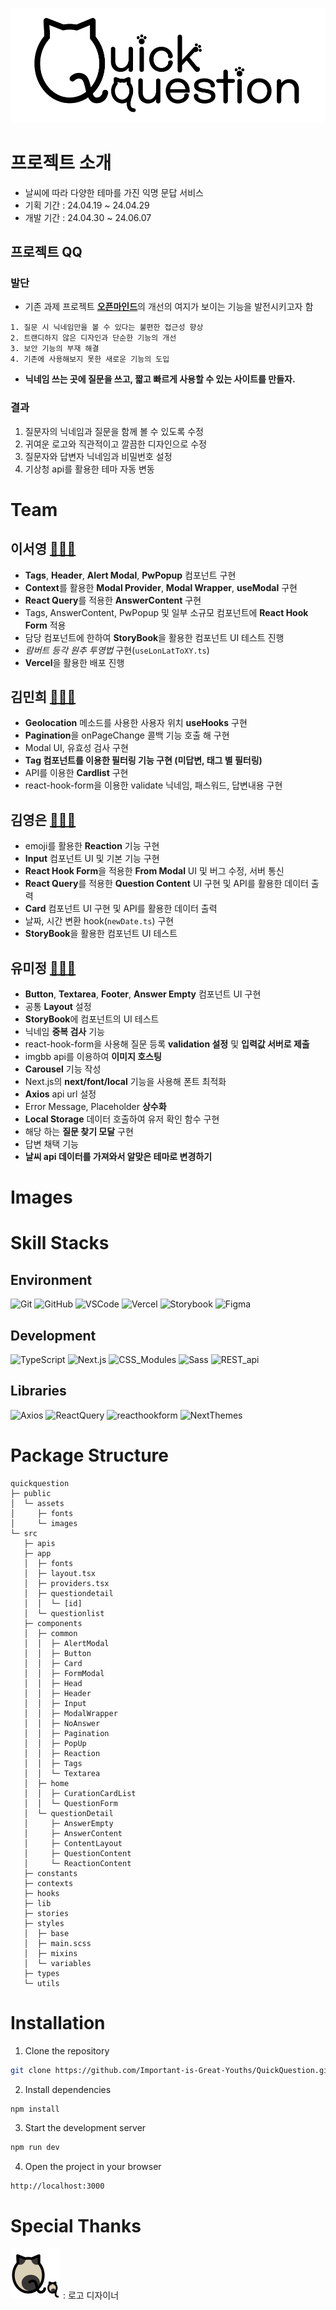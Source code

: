 
[![로고](/public/assets/images/logo.png)](https://github.com/Important-is-Great-Youths/QuickQuestion)

# 프로젝트 소개

- 날씨에 따라 다양한 테마를 가진 익명 문답 서비스
- 기획 기간 : 24.04.19 ~ 24.04.29
- 개발 기간 : 24.04.30 ~ 24.06.07

## 프로젝트 QQ

### 발단

- 기존 과제 프로젝트 [**오픈마인드**](https://github.com/Important-is-Great-Youths/openmind)의 개선의 여지가 보이는 기능을 발전시키고자 함

```Plain Text
1. 질문 시 닉네임만을 볼 수 있다는 불편한 접근성 향상
2. 트랜디하지 않은 디자인과 단순한 기능의 개선
3. 보안 기능의 부재 해결
4. 기존에 사용해보지 못한 새로운 기능의 도입
```

- **닉네임 쓰는 곳에 질문을 쓰고, 짧고 빠르게 사용할 수 있는 사이트를 만들자.**

### 결과

1. 질문자의 닉네임과 질문을 함께 볼 수 있도록 수정<!-- 최대 40자를 지원하는 닉네임 데이터에 질문과 비밀번호를 추가 작성할 수 있게 하여 접근성과 보안의 부족을 해결 -->
2. 귀여운 로고와 직관적이고 깔끔한 디자인으로 수정
3. 질문자와 답변자 닉네임과 비밀번호 설정
4. 기상청 api를 활용한 테마 자동 변동

# Team

## 이서영 [🤎🦐🍣](https://github.com/00TaciTa00)

- **Tags**, **Header**, **Alert Modal**, **PwPopup** 컴포넌트 구현
- **Context**를 활용한 **Modal Provider**, **Modal Wrapper**, **useModal** 구현
- **React Query**를 적용한 **AnswerContent** 구현
- Tags, AnswerContent, PwPopup 및 일부 소규모 컴포넌트에 **React Hook Form** 적용
- 담당 컴포넌트에 한하여 **StoryBook**을 활용한 컴포넌트 UI 테스트 진행
- *람버트 등각 원추 투영법* 구현(```useLonLatToXY.ts```)
- **Vercel**을 활용한 배포 진행

## 김민희 [💛🍀🍀](https://github.com/mini-chip)

- **Geolocation** 메소드를 사용한 사용자 위치 **useHooks** 구현
- **Pagination**을 onPageChange 콜백 기능 호출 해 구현
- Modal UI, 유효성 검사 구현
- **Tag 컴포넌트를 이용한 필터링 기능 구현 (미답변, 태그 별 필터링)**
- API를 이용한 **Cardlist** 구현
- react-hook-form을 이용한 validate 닉네임, 패스워드, 답변내용 구현

## 김영은 [💙🍨🌊](https://github.com/00eun)

- emoji를 활용한 **Reaction** 기능 구현
- **Input** 컴포넌트 UI 및 기본 기능 구현
- **React Hook Form**을 적용한 **From Modal** UI 및 버그 수정, 서버 통신
- **React Query**를 적용한 **Question Content** UI 구현 및 API를 활용한 데이터 출력
- **Card** 컴포넌트 UI 구현 및 API를 활용한 데이터 출력
- 날짜, 시간 변환 hook(```newDate.ts```) 구현
- **StoryBook**을 활용한 컴포넌트 UI 테스트

## 유미정 [🦔🧡🎈](https://github.com/ymj0828)

- **Button**, **Textarea**, **Footer**, **Answer Empty** 컴포넌트 UI 구현
- 공통 **Layout** 설정
- **StoryBook**에 컴포넌트의 UI 테스트
- 닉네임 **중복 검사** 기능
- react-hook-form을 사용해 질문 등록 **validation 설정** 및 **입력값 서버로 제출**
- imgbb api를 이용하여 **이미지 호스팅**
- **Carousel** 기능 작성
- Next.js의 **next/font/local** 기능을 사용해 폰트 최적화
- **Axios** api url 설정
- Error Message, Placeholder **상수화**
- **Local Storage** 데이터 호출하여 유저 확인 함수 구현
- 해당 하는 **질문 찾기 모달** 구현
- 답변 채택 기능
- **날씨 api 데이터를 가져와서 알맞은 테마로 변경하기**

# Images 

# Skill Stacks

## Environment

![Git](https://img.shields.io/badge/Git-f05032.svg?&style=for-the-badge&logo=Git&logoColor=white)
![GitHub](https://img.shields.io/badge/GitHub-181717.svg?&style=for-the-badge&logo=GitHub&logoColor=white)
![VSCode](https://img.shields.io/badge/VSCode-007acc.svg?&style=for-the-badge&logo=visualstudiocode&logoColor=white)
![Vercel](https://img.shields.io/badge/Vercel-000000.svg?&style=for-the-badge&logo=Vercel&logoColor=white)
![Storybook](https://img.shields.io/badge/Storybook-FF4785.svg?&style=for-the-badge&logo=Storybook&logoColor=white)
![Figma](https://img.shields.io/badge/Figma-f24e1e.svg?&style=for-the-badge&logo=Figma&logoColor=white)

## Development

![TypeScript](https://img.shields.io/badge/TypeScript-3178C6.svg?&style=for-the-badge&logo=TypeScript&logoColor=white)
<img alt='Next.js' src='https://img.shields.io/badge/Next.js-000000.svg?&style=for-the-badge&logo=Next.js&logoColor=white'/>
![CSS_Modules](https://img.shields.io/badge/CSS_Modules-000000.svg?&style=for-the-badge&logo=cssmodules&logoColor=white)
![Sass](https://img.shields.io/badge/Sass-cc6699.svg?&style=for-the-badge&logo=sass&logoColor=white)
![REST_api](https://img.shields.io/badge/REST_api-000.svg?&style=for-the-badge)

## Libraries

![Axios](https://img.shields.io/badge/Axios-5429e4.svg?&logo=Axios&logoColor=white&style=for-the-badge)
![ReactQuery](https://img.shields.io/badge/react_query-FF4154.svg?style=for-the-badge&logo=reactquery&logoColor=white)
![reacthookform](https://img.shields.io/badge/react_hook_form-EC5990.svg?style=for-the-badge&logo=reacthookform&logoColor=white)
![NextThemes](https://img.shields.io/badge/next_themes-000.svg?&style=for-the-badge)

# Package Structure

```plain
quickquestion
├─ public
│  └─ assets
│     ├─ fonts
│     └─ images
└─ src
   ├─ apis
   ├─ app
   │  ├─ fonts
   │  ├─ layout.tsx
   │  ├─ providers.tsx
   │  ├─ questiondetail
   │  │  └─ [id]
   │  └─ questionlist
   ├─ components
   │  ├─ common
   │  │  ├─ AlertModal
   │  │  ├─ Button
   │  │  ├─ Card
   │  │  ├─ FormModal
   │  │  ├─ Head
   │  │  ├─ Header
   │  │  ├─ Input
   │  │  ├─ ModalWrapper
   │  │  ├─ NoAnswer
   │  │  ├─ Pagination
   │  │  ├─ PopUp
   │  │  ├─ Reaction
   │  │  ├─ Tags
   │  │  └─ Textarea
   │  ├─ home
   │  │  ├─ CurationCardList
   │  │  └─ QuestionForm
   │  └─ questionDetail
   │     ├─ AnswerEmpty
   │     ├─ AnswerContent
   │     ├─ ContentLayout
   │     ├─ QuestionContent
   │     └─ ReactionContent
   ├─ constants
   ├─ contexts
   ├─ hooks
   ├─ lib
   ├─ stories
   ├─ styles
   │  ├─ base
   │  ├─ main.scss
   │  ├─ mixins
   │  └─ variables
   ├─ types
   └─ utils
```

# Installation

1. Clone the repository

  ```bash
  git clone https://github.com/Important-is-Great-Youths/QuickQuestion.git
  ```

2. Install dependencies

  ```bash
  npm install
  ```

3. Start the development server

  ```bash
  npm run dev
  ```

4. Open the project in your browser

  ```bash
  http://localhost:3000
  ```

# Special Thanks
[![로고](/public/assets/images/logo-rainy.png)](https://x.com/Q_O819) : 로고 디자이너